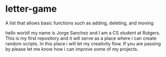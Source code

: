 # letter-game
A list that allows basic functions such as adding, deleting, and moving 

hello world! my name is Jorge Sanchez and I am a CS student at Rutgers. This is my first repository and it will serve as 
a place where i can create random scripts. In this place i will let my creativity flow. If you are passing by please let me 
know how i can improve some of my projects. 
